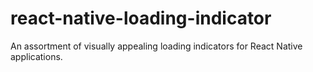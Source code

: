 # react-native-loading-indicator

An assortment of visually appealing loading indicators for React Native applications.
